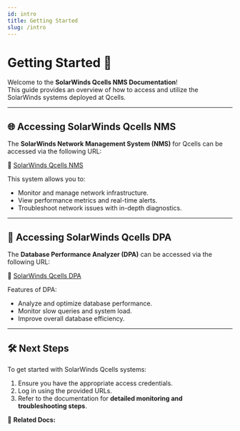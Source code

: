 ```yaml
---
id: intro
title: Getting Started
slug: /intro
---
```


# Getting Started 🚀

Welcome to the **SolarWinds Qcells NMS Documentation**!  
This guide provides an overview of how to access and utilize the SolarWinds systems deployed at Qcells.

---

## **🌐 Accessing SolarWinds Qcells NMS**
The **SolarWinds Network Management System (NMS)** for Qcells can be accessed via the following URL:

🔗 [SolarWinds Qcells NMS](https://10.204.42.7)

This system allows you to:
- Monitor and manage network infrastructure.
- View performance metrics and real-time alerts.
- Troubleshoot network issues with in-depth diagnostics.

---

## **🔹 Accessing SolarWinds Qcells DPA**
The **Database Performance Analyzer (DPA)** can be accessed via the following URL:

🔗 [SolarWinds Qcells DPA](https://10.204.42.7:8124)

Features of DPA:
- Analyze and optimize database performance.
- Monitor slow queries and system load.
- Improve overall database efficiency.

---

## **🛠 Next Steps**
To get started with SolarWinds Qcells systems:
1. Ensure you have the appropriate access credentials.
2. Log in using the provided URLs.
3. Refer to the documentation for **detailed monitoring and troubleshooting steps**.

🔗 **Related Docs:**

